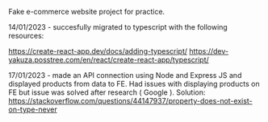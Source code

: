 Fake e-commerce website project for practice. 

14/01/2023 - succesfully migrated to typescript with the following resources:

https://create-react-app.dev/docs/adding-typescript/
https://dev-yakuza.posstree.com/en/react/create-react-app/typescript/

17/01/2023 - made an API connection using Node and Express JS and displayed products from data to FE. Had issues with displaying products on FE but issue was solved after research ( Google ). 
Solution: https://stackoverflow.com/questions/44147937/property-does-not-exist-on-type-never
